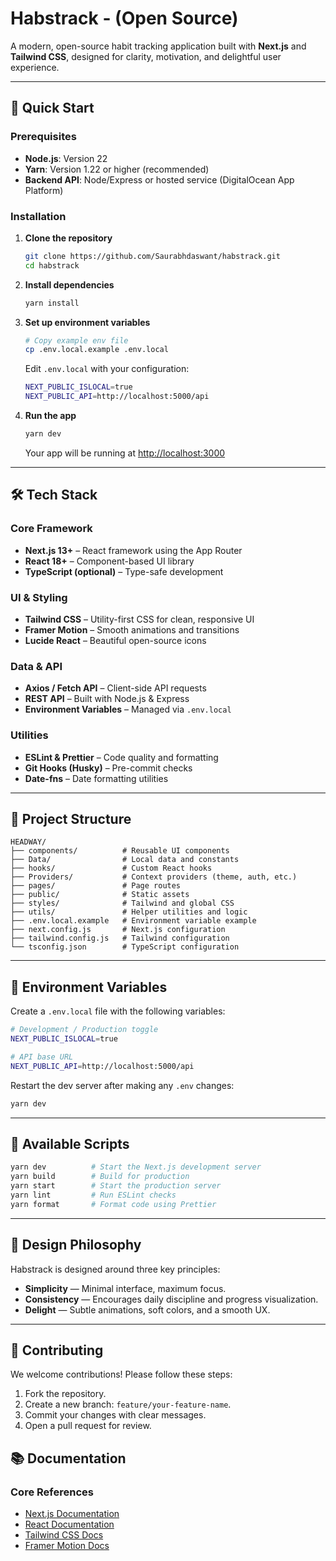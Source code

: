 # Habstrack - (Open Source)

A modern, open-source habit tracking application built with **Next.js** and **Tailwind CSS**, designed for clarity, motivation, and delightful user experience.

---

## 🚀 Quick Start

### Prerequisites

* **Node.js**: Version 22
* **Yarn**: Version 1.22 or higher (recommended)
* **Backend API**: Node/Express or hosted service (DigitalOcean App Platform)

### Installation

1. **Clone the repository**

   ```bash
   git clone https://github.com/Saurabhdaswant/habstrack.git
   cd habstrack
   ```

2. **Install dependencies**

   ```bash
   yarn install
   ```

3. **Set up environment variables**

   ```bash
   # Copy example env file
   cp .env.local.example .env.local
   ```

   Edit `.env.local` with your configuration:

   ```bash
   NEXT_PUBLIC_ISLOCAL=true
   NEXT_PUBLIC_API=http://localhost:5000/api
   ```

4. **Run the app**

   ```bash
   yarn dev
   ```

   Your app will be running at [http://localhost:3000](http://localhost:3000)

---

## 🛠️ Tech Stack

### Core Framework

* **Next.js 13+** – React framework using the App Router
* **React 18+** – Component-based UI library
* **TypeScript (optional)** – Type-safe development

### UI & Styling

* **Tailwind CSS** – Utility-first CSS for clean, responsive UI
* **Framer Motion** – Smooth animations and transitions
* **Lucide React** – Beautiful open-source icons

### Data & API

* **Axios / Fetch API** – Client-side API requests
* **REST API** – Built with Node.js & Express
* **Environment Variables** – Managed via `.env.local`

### Utilities

* **ESLint & Prettier** – Code quality and formatting
* **Git Hooks (Husky)** – Pre-commit checks
* **Date-fns** – Date formatting utilities

---

## 📁 Project Structure

```
HEADWAY/
├── components/          # Reusable UI components
├── Data/                # Local data and constants
├── hooks/               # Custom React hooks
├── Providers/           # Context providers (theme, auth, etc.)
├── pages/               # Page routes
├── public/              # Static assets
├── styles/              # Tailwind and global CSS
├── utils/               # Helper utilities and logic
├── .env.local.example   # Environment variable example
├── next.config.js       # Next.js configuration
├── tailwind.config.js   # Tailwind configuration
└── tsconfig.json        # TypeScript configuration
```

---

## 🔧 Environment Variables

Create a `.env.local` file with the following variables:

```bash
# Development / Production toggle
NEXT_PUBLIC_ISLOCAL=true

# API base URL
NEXT_PUBLIC_API=http://localhost:5000/api
```

Restart the dev server after making any `.env` changes:

```bash
yarn dev
```

---

## 📜 Available Scripts

```bash
yarn dev          # Start the Next.js development server
yarn build        # Build for production
yarn start        # Start the production server
yarn lint         # Run ESLint checks
yarn format       # Format code using Prettier
```

---

## 🎯 Design Philosophy

Habstrack is designed around three key principles:

* **Simplicity** — Minimal interface, maximum focus.
* **Consistency** — Encourages daily discipline and progress visualization.
* **Delight** — Subtle animations, soft colors, and a smooth UX.

---

## 🤝 Contributing

We welcome contributions! Please follow these steps:

1. Fork the repository.
2. Create a new branch: `feature/your-feature-name`.
3. Commit your changes with clear messages.
4. Open a pull request for review.

## 📚 Documentation

### Core References

* [Next.js Documentation](https://nextjs.org/docs)
* [React Documentation](https://react.dev)
* [Tailwind CSS Docs](https://tailwindcss.com/docs)
* [Framer Motion Docs](https://www.framer.com/motion/)

